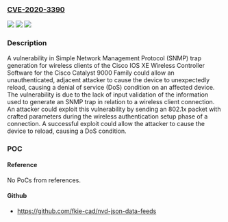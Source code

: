 ### [CVE-2020-3390](https://cve.mitre.org/cgi-bin/cvename.cgi?name=CVE-2020-3390)
![](https://img.shields.io/static/v1?label=Product&message=Cisco%20IOS%20XE%20Software%20&color=blue)
![](https://img.shields.io/static/v1?label=Version&message=n%2Fa&color=blue)
![](https://img.shields.io/static/v1?label=Vulnerability&message=CWE-20&color=brighgreen)

### Description

A vulnerability in Simple Network Management Protocol (SNMP) trap generation for wireless clients of the Cisco IOS XE Wireless Controller Software for the Cisco Catalyst 9000 Family could allow an unauthenticated, adjacent attacker to cause the device to unexpectedly reload, causing a denial of service (DoS) condition on an affected device. The vulnerability is due to the lack of input validation of the information used to generate an SNMP trap in relation to a wireless client connection. An attacker could exploit this vulnerability by sending an 802.1x packet with crafted parameters during the wireless authentication setup phase of a connection. A successful exploit could allow the attacker to cause the device to reload, causing a DoS condition.

### POC

#### Reference
No PoCs from references.

#### Github
- https://github.com/fkie-cad/nvd-json-data-feeds

